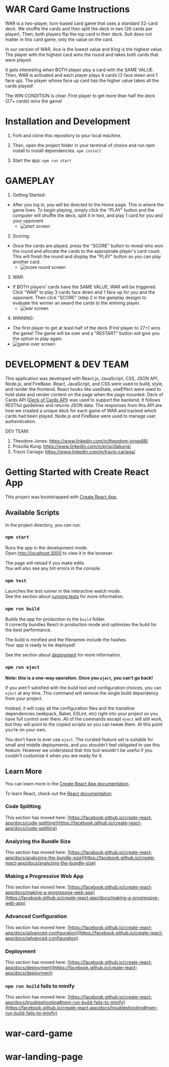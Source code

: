 # WAR Card Game Instructions
WAR is a two-player, turn-based card game that uses a standard 52-card deck. We shuffle the cards and then split the deck in two (26 cards per player).
Then, both players flip the top card in their deck. Suit does not matter in this card game, only the value on the card.

In our version of WAR, Ace is the lowest value and King is the highest value. The player with the highest card wins the round and takes both cards that were played.

It gets interesting when BOTH player play a card with the SAME VALUE. Then, WAR is activated and each player plays 4 cards (3 face down and 1 face up).
The player whose face up card has the higher value takes all the cards played! 

The WIN CONDITION is clear: First player to get more than half the deck (27+ cards) wins the game!

# Installation and Development
1) Fork and clone this repository to your local machine. 

2) Then, open the project folder in your terminal of choice and run npm install to install dependencies. 
`npm install`

3) Start the app:
`npm run start`

# GAMEPLAY
1. Getting Started:
  - After you log in, you will be directed to the Home page. This is where the game lives. To begin playing,
    simply click the "PLAY" button and the computer will shuffle the deck, split it in two, and play 1 card for you and your opponent
    - ![start screen](https://github.com/FoolyTD/war-card-game/blob/main/design/gameplay/SC-00.jpg)

2. Scoring:
  - Once the cards are played, press the "SCORE" button to reveal who won the round and allocate the cards to the appropriate player's card count. This will
      finish the round and display the "PLAY" button so you can play another card.
    - ![score round screen](https://github.com/FoolyTD/war-card-game/blob/main/design/gameplay/SC-01.jpg)
3. WAR: 
  - If BOTH players' cards have the SAME VALUE, WAR will be triggered. Click "WAR" to play 3 cards face down and 1 face up for you and the opponent. Then click "SCORE"
    (step 2 in the gamplay design) to evaluate the winner an award the cards to the winning player.
    - ![war screen](https://github.com/FoolyTD/war-card-game/blob/main/design/gameplay/SC-02.jpg)
4. WINNING:
  - The first player to get at least half of the deck (First player to 27+) wins the game! The game will be over and a "RESTART" button will give you the option to play again.
  -  ![game over screen](https://github.com/FoolyTD/war-card-game/blob/main/design/gameplay/SC-03.jpg)

# DEVELOPMENT & DEV TEAM
This application was developed with React.js, JavaScript, CSS, JSON API, Node.js, and FireBase. React, JavaScript, and CSS were used to build, style, and render the frontend. React hooks like useState, useEffect were used to hold state and render content on the page when the page mounted. Deck of Cards API ([Deck of Cards API](http://deckofcardsapi.com/)) was used to support the backend. It follows RESTful guidelines and returns JSON data. The responses from this API are how we created a unique deck for each game of WAR and tracked which cards had been played. Node.js and FireBase were used to manage user authentication. 

DEV TEAM:
1. Theodore Jones: https://www.linkedin.com/in/theodore-jones88/
2. Priscilla Kung: https://www.linkedin.com/in/priscillakung/
3. Travis Cariaga: https://www.linkedin.com/in/travis-cariaga/

# Getting Started with Create React App

This project was bootstrapped with [Create React App](https://github.com/facebook/create-react-app).

## Available Scripts

In the project directory, you can run:

### `npm start`

Runs the app in the development mode.\
Open [http://localhost:3000](http://localhost:3000) to view it in the browser.

The page will reload if you make edits.\
You will also see any lint errors in the console.

### `npm test`

Launches the test runner in the interactive watch mode.\
See the section about [running tests](https://facebook.github.io/create-react-app/docs/running-tests) for more information.

### `npm run build`

Builds the app for production to the `build` folder.\
It correctly bundles React in production mode and optimizes the build for the best performance.

The build is minified and the filenames include the hashes.\
Your app is ready to be deployed!

See the section about [deployment](https://facebook.github.io/create-react-app/docs/deployment) for more information.

### `npm run eject`

**Note: this is a one-way operation. Once you `eject`, you can’t go back!**

If you aren’t satisfied with the build tool and configuration choices, you can `eject` at any time. This command will remove the single build dependency from your project.

Instead, it will copy all the configuration files and the transitive dependencies (webpack, Babel, ESLint, etc) right into your project so you have full control over them. All of the commands except `eject` will still work, but they will point to the copied scripts so you can tweak them. At this point you’re on your own.

You don’t have to ever use `eject`. The curated feature set is suitable for small and middle deployments, and you shouldn’t feel obligated to use this feature. However we understand that this tool wouldn’t be useful if you couldn’t customize it when you are ready for it.

## Learn More

You can learn more in the [Create React App documentation](https://facebook.github.io/create-react-app/docs/getting-started).

To learn React, check out the [React documentation](https://reactjs.org/).

### Code Splitting

This section has moved here: [https://facebook.github.io/create-react-app/docs/code-splitting](https://facebook.github.io/create-react-app/docs/code-splitting)

### Analyzing the Bundle Size

This section has moved here: [https://facebook.github.io/create-react-app/docs/analyzing-the-bundle-size](https://facebook.github.io/create-react-app/docs/analyzing-the-bundle-size)

### Making a Progressive Web App

This section has moved here: [https://facebook.github.io/create-react-app/docs/making-a-progressive-web-app](https://facebook.github.io/create-react-app/docs/making-a-progressive-web-app)

### Advanced Configuration

This section has moved here: [https://facebook.github.io/create-react-app/docs/advanced-configuration](https://facebook.github.io/create-react-app/docs/advanced-configuration)

### Deployment

This section has moved here: [https://facebook.github.io/create-react-app/docs/deployment](https://facebook.github.io/create-react-app/docs/deployment)

### `npm run build` fails to minify

This section has moved here: [https://facebook.github.io/create-react-app/docs/troubleshooting#npm-run-build-fails-to-minify](https://facebook.github.io/create-react-app/docs/troubleshooting#npm-run-build-fails-to-minify)
# war-card-game
# war-landing-page
